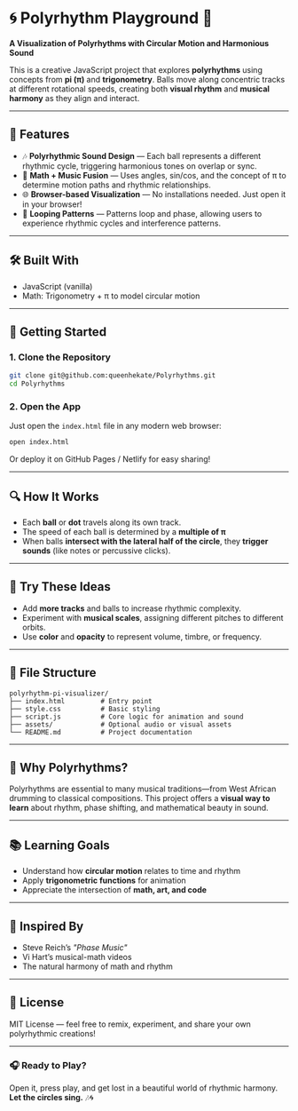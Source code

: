 # 🌀 Polyrhythm Playground 🎵  
**A Visualization of Polyrhythms with Circular Motion and Harmonious Sound**

This is a creative JavaScript project that explores **polyrhythms** using concepts from **pi (π)** and **trigonometry**. Balls move along concentric tracks at different rotational speeds, creating both **visual rhythm** and **musical harmony** as they align and interact.

---

## 🎯 Features

- 🎶 **Polyrhythmic Sound Design** — Each ball represents a different rhythmic cycle, triggering harmonious tones on overlap or sync.
- 🧠 **Math + Music Fusion** — Uses angles, sin/cos, and the concept of π to determine motion paths and rhythmic relationships.
- 🌐 **Browser-based Visualization** — No installations needed. Just open it in your browser!
- 🔁 **Looping Patterns** — Patterns loop and phase, allowing users to experience rhythmic cycles and interference patterns.

---

## 🛠️ Built With

- JavaScript (vanilla)
- Math: Trigonometry + π to model circular motion

---

## 🚀 Getting Started

### 1. Clone the Repository

```bash
git clone git@github.com:queenhekate/Polyrhythms.git
cd Polyrhythms
```

### 2. Open the App

Just open the `index.html` file in any modern web browser:

```bash
open index.html
```

Or deploy it on GitHub Pages / Netlify for easy sharing!

---

## 🔍 How It Works

- Each **ball** or **dot** travels along its own track.
- The speed of each ball is determined by a **multiple of π**
- When balls **intersect with the lateral half of the circle**, they **trigger sounds** (like notes or percussive clicks).

---

## 🧪 Try These Ideas

- Add **more tracks** and balls to increase rhythmic complexity.
- Experiment with **musical scales**, assigning different pitches to different orbits.
- Use **color** and **opacity** to represent volume, timbre, or frequency.

---

## 📁 File Structure

```
polyrhythm-pi-visualizer/
├── index.html         # Entry point
├── style.css          # Basic styling
├── script.js          # Core logic for animation and sound
├── assets/            # Optional audio or visual assets
└── README.md          # Project documentation
```

---

## 🎵 Why Polyrhythms?

Polyrhythms are essential to many musical traditions—from West African drumming to classical compositions. This project offers a **visual way to learn** about rhythm, phase shifting, and mathematical beauty in sound.

---

## 📚 Learning Goals

- Understand how **circular motion** relates to time and rhythm
- Apply **trigonometric functions** for animation
- Appreciate the intersection of **math, art, and code**

---

## 🧠 Inspired By

- Steve Reich’s *"Phase Music"*
- Vi Hart’s musical-math videos
- The natural harmony of math and rhythm

---

## 📜 License

MIT License — feel free to remix, experiment, and share your own polyrhythmic creations!

---

### 🎧 Ready to Play?

Open it, press play, and get lost in a beautiful world of rhythmic harmony.  
**Let the circles sing.** 🎶🌀
